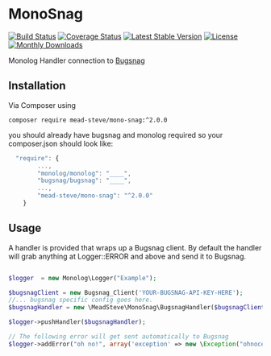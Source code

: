 MonoSnag
==========
[![Build Status](https://travis-ci.org/meadsteve/MonoSnag.png?branch=master)](https://travis-ci.org/meadsteve/MonoSnag)
[![Coverage Status](https://coveralls.io/repos/meadsteve/MonoSnag/badge.png?branch=master)](https://coveralls.io/r/meadsteve/MonoSnag?branch=master)
[![Latest Stable Version](https://poser.pugx.org/mead-steve/mono-snag/v/stable.svg)](https://packagist.org/packages/mead-steve/mono-snag)
[![License](https://poser.pugx.org/mead-steve/mono-snag/license.svg)](https://packagist.org/packages/mead-steve/mono-snag)
[![Monthly Downloads](https://poser.pugx.org/mead-steve/mono-snag/d/monthly.png)](https://packagist.org/packages/mead-steve/mono-snag)

Monolog Handler connection to [Bugsnag](http://bugsnag.com)

Installation
------------
Via Composer using
```shell
composer require mead-steve/mono-snag:^2.0.0
```
you should already have bugsnag and monolog required so your composer.json should look like:
```js
  "require": {
        ...,
        "monolog/monolog": "____",
        "bugsnag/bugsnag": "____",
        ...,
        "mead-steve/mono-snag": "^2.0.0"
    }
```


Usage
------------

A handler is provided that wraps up a Bugsnag client. By default the handler will grab anything at
Logger::ERROR and above and send it to Bugsnag.

```php

$logger  = new Monolog\Logger("Example");

$bugsnagClient = new Bugsnag_Client('YOUR-BUGSNAG-API-KEY-HERE');
//... bugsnag specific config goes here.
$bugsnagHandler = new \MeadSteve\MonoSnag\BugsnagHandler($bugsnagClient);

$logger->pushHandler($bugsnagHandler);

// The following error will get sent automatically to Bugsnag
$logger->addError("oh no!", array('exception' => new \Exception("ohnoception")));

```
